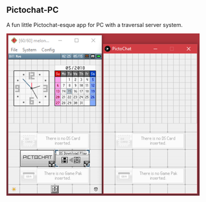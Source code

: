 ## Pictochat-PC

A fun little Pictochat-esque app for PC with a traversal server system.

![PictoChat_Comparison.png](PictoChat_Comparison.png)
